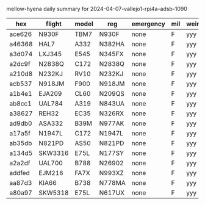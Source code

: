 mellow-hyena daily summary for 2024-04-07-vallejo1-rpi4a-adsb-1090

|hex|flight|model|reg|emergency|mil|weirdo|
|--|--|--|--|--|--|--|
|ace626|N930F|TBM7|N930F|none|F|yyy|
|a46368|HAL7|A332|N382HA|none|F|yyy|
|a3d074|LXJ345|E545|N345FX|none|F|yyy|
|a2dc9f|N2838Q|C172|N2838Q|none|F|yyy|
|a210d8|N232KJ|RV10|N232KJ|none|F|yyy|
|acb537|N918JM|F900|N918JM|none|F|yyy|
|a1b4e1|EJA209|CL60|N209QS|none|F|yyy|
|ab8cc1|UAL784|A319|N843UA|none|F|yyy|
|a38627|REH32|EC35|N326RX|none|F|yyy|
|ad9db0|ASA332|B39M|N977AK|none|F|yyy|
|a17a5f|N1947L|C172|N1947L|none|F|yyy|
|ab35db|N821PD|AS50|N821PD|none|F|yyy|
|a134d5|SKW3316|E75L|N177SY|none|F|yyy|
|a2a2df|UAL700|B788|N26902|none|F|yyy|
|addfed|EJM216|FA7X|N993XZ|none|F|yyy|
|aa87d3|KIA66|B738|N778MA|none|F|yyy|
|a80a97|SKW5318|E75L|N617UX|none|F|yyy|
